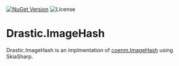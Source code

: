 [![NuGet Version](https://img.shields.io/nuget/v/Drastic.ImageHash.svg)](https://www.nuget.org/packages/Drastic.ImageHash/) ![License](https://img.shields.io/badge/License-MIT-blue.svg)

# Drastic.ImageHash

Drastic.ImageHash is an implmentation of [coenm.ImageHash](https://github.com/coenm/ImageHash) using SkiaSharp.

